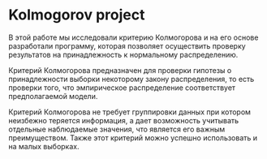 # Kolmogorov project
В этой работе мы исследовали критерию Колмогорова и на его основе разработали программу, которая позволяет осуществить проверку результатов на принадлежность к нормальному распределению.

Критерий Колмогорова предназначен для проверки гипотезы о принадлежности выборки некоторому закону распределения, то есть проверки того, что эмпирическое распределение соответствует предполагаемой модели.

Критерий Колмогорова не требует группировки данных при котором неизбежно теряется информация, а дает возможность учитывать отдельные наблюдаемые значения, что является его важным преимуществом. Также этот критерий можно успешно использовать и на малых выборках.
